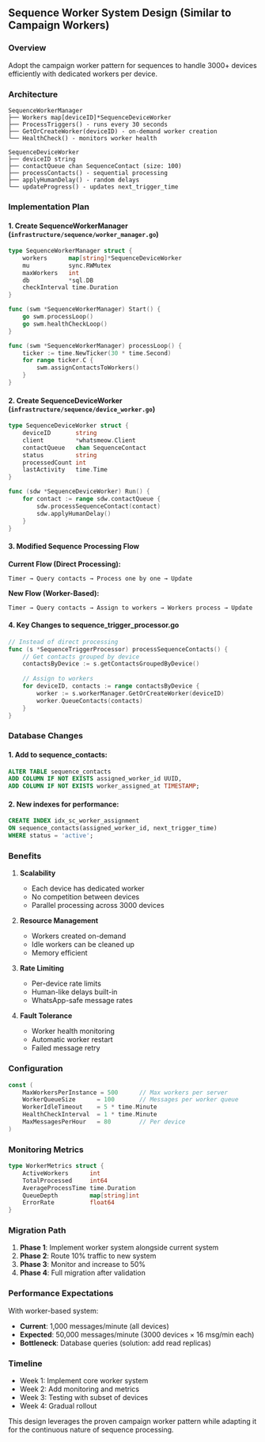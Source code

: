## Sequence Worker System Design (Similar to Campaign Workers)

### Overview
Adopt the campaign worker pattern for sequences to handle 3000+ devices efficiently with dedicated workers per device.

### Architecture

```
SequenceWorkerManager
├── Workers map[deviceID]*SequenceDeviceWorker
├── ProcessTriggers() - runs every 30 seconds
├── GetOrCreateWorker(deviceID) - on-demand worker creation
└── HealthCheck() - monitors worker health

SequenceDeviceWorker
├── deviceID string
├── contactQueue chan SequenceContact (size: 100)
├── processContacts() - sequential processing
├── applyHumanDelay() - random delays
└── updateProgress() - updates next_trigger_time
```

### Implementation Plan

#### 1. **Create SequenceWorkerManager** (`infrastructure/sequence/worker_manager.go`)
```go
type SequenceWorkerManager struct {
    workers      map[string]*SequenceDeviceWorker
    mu           sync.RWMutex
    maxWorkers   int
    db           *sql.DB
    checkInterval time.Duration
}

func (swm *SequenceWorkerManager) Start() {
    go swm.processLoop()
    go swm.healthCheckLoop()
}

func (swm *SequenceWorkerManager) processLoop() {
    ticker := time.NewTicker(30 * time.Second)
    for range ticker.C {
        swm.assignContactsToWorkers()
    }
}
```

#### 2. **Create SequenceDeviceWorker** (`infrastructure/sequence/device_worker.go`)
```go
type SequenceDeviceWorker struct {
    deviceID       string
    client         *whatsmeow.Client
    contactQueue   chan SequenceContact
    status         string
    processedCount int
    lastActivity   time.Time
}

func (sdw *SequenceDeviceWorker) Run() {
    for contact := range sdw.contactQueue {
        sdw.processSequenceContact(contact)
        sdw.applyHumanDelay()
    }
}
```

#### 3. **Modified Sequence Processing Flow**

**Current Flow (Direct Processing):**
```
Timer → Query contacts → Process one by one → Update
```

**New Flow (Worker-Based):**
```
Timer → Query contacts → Assign to workers → Workers process → Update
```

#### 4. **Key Changes to sequence_trigger_processor.go**

```go
// Instead of direct processing
func (s *SequenceTriggerProcessor) processSequenceContacts() {
    // Get contacts grouped by device
    contactsByDevice := s.getContactsGroupedByDevice()
    
    // Assign to workers
    for deviceID, contacts := range contactsByDevice {
        worker := s.workerManager.GetOrCreateWorker(deviceID)
        worker.QueueContacts(contacts)
    }
}
```

### Database Changes

#### 1. **Add to sequence_contacts:**
```sql
ALTER TABLE sequence_contacts 
ADD COLUMN IF NOT EXISTS assigned_worker_id UUID,
ADD COLUMN IF NOT EXISTS worker_assigned_at TIMESTAMP;
```

#### 2. **New indexes for performance:**
```sql
CREATE INDEX idx_sc_worker_assignment 
ON sequence_contacts(assigned_worker_id, next_trigger_time) 
WHERE status = 'active';
```

### Benefits

1. **Scalability**
   - Each device has dedicated worker
   - No competition between devices
   - Parallel processing across 3000 devices

2. **Resource Management**
   - Workers created on-demand
   - Idle workers can be cleaned up
   - Memory efficient

3. **Rate Limiting**
   - Per-device rate limits
   - Human-like delays built-in
   - WhatsApp-safe message rates

4. **Fault Tolerance**
   - Worker health monitoring
   - Automatic worker restart
   - Failed message retry

### Configuration

```go
const (
    MaxWorkersPerInstance = 500      // Max workers per server
    WorkerQueueSize      = 100       // Messages per worker queue
    WorkerIdleTimeout    = 5 * time.Minute
    HealthCheckInterval  = 1 * time.Minute
    MaxMessagesPerHour   = 80        // Per device
)
```

### Monitoring Metrics

```go
type WorkerMetrics struct {
    ActiveWorkers      int
    TotalProcessed     int64
    AverageProcessTime time.Duration
    QueueDepth         map[string]int
    ErrorRate          float64
}
```

### Migration Path

1. **Phase 1**: Implement worker system alongside current system
2. **Phase 2**: Route 10% traffic to new system
3. **Phase 3**: Monitor and increase to 50%
4. **Phase 4**: Full migration after validation

### Performance Expectations

With worker-based system:
- **Current**: 1,000 messages/minute (all devices)
- **Expected**: 50,000 messages/minute (3000 devices × 16 msg/min each)
- **Bottleneck**: Database queries (solution: add read replicas)

### Timeline

- Week 1: Implement core worker system
- Week 2: Add monitoring and metrics
- Week 3: Testing with subset of devices
- Week 4: Gradual rollout

This design leverages the proven campaign worker pattern while adapting it for the continuous nature of sequence processing.
